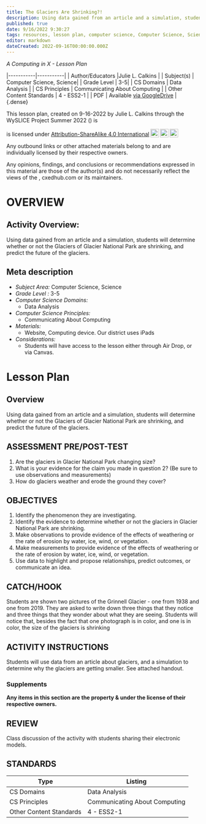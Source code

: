 ```yaml
---
title: The Glaciers Are Shrinking?!
description: Using data gained from an article and a simulation, students will determine whether or not the Glaciers of Glacier National Park are shrinking, and predict the future of the glaciers.
published: true
date: 9/16/2022 9:30:27
tags: resources, lesson plan, computer science, Computer Science, Science 
editor: markdown
dateCreated: 2022-09-16T00:00:00.000Z
---
```

*A Computing in X - Lesson Plan*

|-----------|-----------|
| Author/Educators |Julie L. Calkins |
| Subject(s) | Computer Science, Science|
| Grade Level | 3-5|
| CS Domains | Data Analysis |
| CS Principles | Communicating About Computing |
| Other Content Standards | 4 - ESS2-1 | 
| PDF | Available [via GoogleDrive]() |
{.dense}






This lesson plan, created on 9-16-2022 by Julie L. Calkins through the  WySLICE Project Summer 2022 () is  <p xmlns:cc="http://creativecommons.org/ns#" >  is licensed under <a href="http://creativecommons.org/licenses/by-sa/4.0/?ref=chooser-v1" target="_blank" rel="license noopener noreferrer" style="display:inline-block;">Attribution-ShareAlike 4.0 International<img style="height:22px!important;margin-left:3px;vertical-align:text-bottom;" src="https://mirrors.creativecommons.org/presskit/icons/cc.svg?ref=chooser-v1"><img style="height:22px!important;margin-left:3px;vertical-align:text-bottom;" src="https://mirrors.creativecommons.org/presskit/icons/by.svg?ref=chooser-v1"><img style="height:22px!important;margin-left:3px;vertical-align:text-bottom;" src="https://mirrors.creativecommons.org/presskit/icons/sa.svg?ref=chooser-v1"></a></p>


Any outbound links or other attached materials belong to and are individually licensed by their respective owners. 


Any opinions, findings, and conclusions or recommendations expressed in this material are those of the author(s) and do not necessarily reflect the views of the , cxedhub.com or its maintainers.


# OVERVIEW
## Activity Overview:  
Using data gained from an article and a simulation, students will determine whether or not the Glaciers of Glacier National Park are shrinking, and predict the future of the glaciers.
## Meta description
+ *Subject Area:* Computer Science, Science 
+ *Grade Level :* 3-5 
+ *Computer Science Domains:*
   + Data Analysis
+ *Computer Science Principles:*
   + Communicating About Computing
+ *Materials:* 
   + Website, Computing device.  Our district uses iPads
+ *Considerations:*
   + Students will have access to the lesson either through Air Drop, or via Canvas.


# Lesson Plan
## Overview
Using data gained from an article and a simulation, students will determine whether or not the Glaciers of Glacier National Park are shrinking, and predict the future of the glaciers.
## ASSESSMENT PRE/POST-TEST
1.  Are the glaciers in Glacier National Park changing size?
2.  What is your evidence for the claim you made in question 2? (Be sure to use observations and measurements)
3.  How do glaciers weather and erode the ground they cover?
## OBJECTIVES
1.  Identify the phenomenon they are investigating.
2.  Identify the evidence to determine whether or not the glaciers in Glacier National Park are shrinking.
3.  Make observations to provide evidence of the effects of weathering or the rate of erosion by water, ice, wind, or vegetation.
4.  Make measurements to provide evidence of the effects of weathering or the rate of erosion by water, ice, wind, or vegetation.
5.  Use data to highlight and propose relationships, predict outcomes, or communicate an idea.


## CATCH/HOOK
Students are shown two pictures of the Grinnell Glacier - one from 1938 and one from 2019.  They are asked to write down three things that they notice and three things that they wonder about what they are seeing.  Students will notice that, besides the fact that one photograph is in color, and one is in color, the size of the glaciers is shrinking


## ACTIVITY INSTRUCTIONS
Students will use data from an article about glaciers, and a simulation to determine why the glaciers are getting smaller.  See attached handout.


### Supplements
**Any items in this section are the property & under the license of their respective owners.**






## REVIEW
Class discussion of the activity with students sharing their electronic models.
## STANDARDS        
| Type | Listing | 
|-----------|-----------|
| CS Domains  | Data Analysis|
| CS Principles   | Communicating About Computing|
| Other Content Standards | 4 - ESS2-1  |